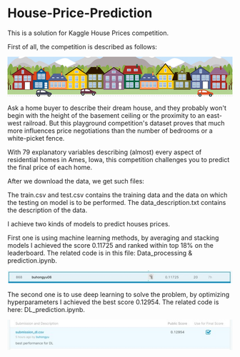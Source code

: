 # House-Price-Prediction
This is a solution for Kaggle House Prices competition.

First of all, the competition is described as follows:

![alt text](https://github.com/bhy0v587/House-Price-Prediction/blob/master/image/housesprices.png)

Ask a home buyer to describe their dream house, and they probably won't begin with the height of the basement ceiling or the proximity to an east-west railroad. But this playground competition's dataset proves that much more influences price negotiations than the number of bedrooms or a white-picket fence.

With 79 explanatory variables describing (almost) every aspect of residential homes in Ames, Iowa, this competition challenges you to predict the final price of each home.

After we download the data, we get such files: 

The train.csv and test.csv contains the training data and the data on which the testing on model is to be performed. 
The data_description.txt contains the description of the data.

I achieve two kinds of models to predict houses prices.

First one is using machine learning methods, by averaging and stacking models I achieved the score 0.11725 and ranked within top 18% on the leaderboard. The related code is in this file: Data_processing & prediction.ipynb.

![alt text](https://github.com/bhy0v587/House-Price-Prediction/blob/master/image/rank.jpg)

The second one is to use deep learning to solve the problem, by optimizing hyperparameters I achieved the best score 0.12954. The related code is here: DL_prediction.ipynb. 

![alt text](https://github.com/bhy0v587/House-Price-Prediction/blob/master/image/dl_result.jpg)
